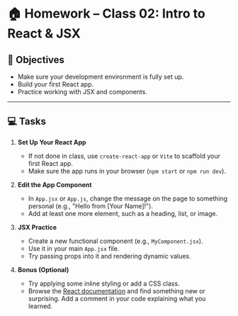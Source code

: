 # 🏠 Homework – Class 02: Intro to React & JSX

## 📌 Objectives
- Make sure your development environment is fully set up.
- Build your first React app.
- Practice working with JSX and components.

---

## 💻 Tasks

1. **Set Up Your React App**
   - If not done in class, use `create-react-app` or `Vite` to scaffold your first React app.
   - Make sure the app runs in your browser (`npm start` or `npm run dev`).

2. **Edit the App Component**
   - In `App.jsx` or `App.js`, change the message on the page to something personal (e.g., "Hello from [Your Name]!").
   - Add at least one more element, such as a heading, list, or image.

3. **JSX Practice**
   - Create a new functional component (e.g., `MyComponent.jsx`).
   - Use it in your main `App.jsx` file.
   - Try passing props into it and rendering dynamic values.

4. **Bonus (Optional)**
   - Try applying some inline styling or add a CSS class.
   - Browse the [React documentation](https://react.dev) and find something new or surprising. Add a comment in your code explaining what you learned.

